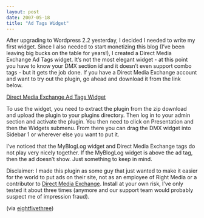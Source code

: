 ```yaml
---
layout: post
date: 2007-05-18
title: "Ad Tags Widget"
---
```

<p>After upgrading to Wordpress 2.2 yesterday, I decided I needed to write my first widget. Since I also needed to start monetizing this blog (I’ve been leaving big bucks on the table for years!), I created a Direct Media Exchange Ad Tags widget. It’s not the most elegant widget - at this point you have to know your DMX section id and it doesn’t even support combo tags - but it gets the job done. If you have a Direct Media Exchange account and want to try out the plugin, go ahead and download it from the link below.</p>

<p><a href="http://www.eightfivethree.com/wp-content/dmxads.zip">Direct Media Exchange Ad Tags Widget</a></p>

<p>To use the widget, you need to extract the plugin from the zip download and upload the plugin to your plugins directory. Then log in to your admin section and activate the plugin. You then need to click on Presentation and then the Widgets submenu. From there you can drag the DMX widget into Sidebar 1 or wherever else you want to put it.</p>

<p>I’ve noticed that the MyBlogLog widget and Direct Media Exchange tags do not play very nicely together. If the MyBlogLog widget is above the ad tag, then the ad doesn’t show. Just something to keep in mind.</p>

<p>Disclaimer: I made this plugin as some guy that just wanted to make it easier for the world to put ads on their site, not as an employee of Right Media or a contributor to <a href="http://direct.rightmedia.com/">Direct Media Exchange</a>. Install at your own risk, I’ve only tested it about three times (anymore and our support team would probably suspect me of impression fraud).</p>
 (via <a href="http://www.eightfivethree.com/2007/05/17/ad-tags-widget/">eightfivethree</a>)
